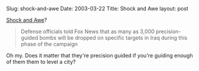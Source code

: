 Slug: shock-and-awe
Date: 2003-03-22
Title: Shock and Awe
layout: post

<a href="http://www.foxnews.com/story/0,2933,81791,00.html">Shock and Awe</a>?<blockquote>Defense officials told Fox News that as many as 3,000 precision-guided bombs will be dropped on specific targets in Iraq during this phase of the campaign</blockquote>
Oh my. Does it matter that they&#39;re precision guided if you&#39;re guiding enough of them them to level a city?
